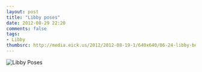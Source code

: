 ```yaml
---
layout: post
title: "Libby poses"
date: 2012-08-29 22:20
comments: false
tags: 
- Libby
thumbsrc: http://media.eick.us/2012/2012-08-19-1/640x640/06-24-libby-before-swimming--2012-06-24at17-43-24.jpg
---
```

![Libby Poses](http://media.eick.us/media/photographs/2012/2012-08-19-1/06-24-libby-before-swimming--2012-06-24at17-43-24.jpg)


